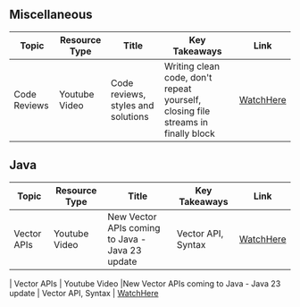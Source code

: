 ## Miscellaneous

| Topic                    | Resource Type     | Title                            | Key Takeaways                                    | Link                              |
|--------------------------|-------------------|----------------------------------|--------------------------------------------------|-----------------------------------
| Code Reviews             | Youtube Video     |Code reviews, styles and solutions | Writing clean code, don't repeat yourself, closing file streams in finally block | [WatchHere](https://www.youtube.com/watch?v=mRpmf5pNHqY)


## Java

| Topic                    | Resource Type     | Title                            | Key Takeaways                                    | Link                              |
|--------------------------|-------------------|----------------------------------|--------------------------------------------------|-----------------------------------
| Vector APIs             | Youtube Video     |New Vector APIs coming to Java - Java 23 update | Vector API, Syntax | [WatchHere](https://www.youtube.com/watch?v=H_58SyQfl_U)

| Vector APIs             | Youtube Video     |New Vector APIs coming to Java - Java 23 update | Vector API, Syntax | [WatchHere](https://www.youtube.com/watch?v=H_58SyQfl_U)

